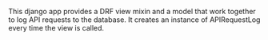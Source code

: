 This django app provides a DRF view mixin and a model that work together to log API requests to the database. It creates an instance of APIRequestLog every time the view is called.
